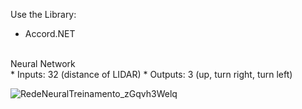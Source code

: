 Use the Library:
* Accord.NET  
<br>
Neural Network
<br>
* Inputs: 32 (distance of LIDAR)
* Outputs: 3 (up, turn right, turn left)
<br>

![RedeNeuralTreinamento_zGqvh3Welq](https://github.com/user-attachments/assets/6f26968b-d384-41a5-b8fd-a4f8f35fbd73)
